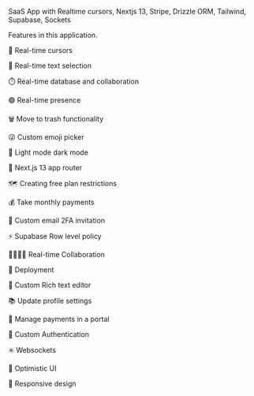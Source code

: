 SaaS App with Realtime cursors, Nextjs 13, Stripe, Drizzle ORM, Tailwind, Supabase, Sockets

Features in this application.


🤯 Real-time cursors

📝 Real-time text selection

⏱️ Real-time database and collaboration

🟢 Real-time presence

🗑️ Move to trash functionality

😜 Custom emoji picker

🌙 Light mode dark mode

🚨 Next.js 13 app router

🗺️ Creating free plan restrictions

💰 Take monthly payments

📧 Custom email 2FA invitation

⚡️ Supabase Row level policy

👨‍👨‍👧‍👦 Real-time Collaboration

👾 Deployment

🤑 Custom Rich text editor

📚 Update profile settings

📍 Manage payments in a portal

🔐 Custom Authentication

✳️ Websockets

📣 Optimistic UI

📱 Responsive design